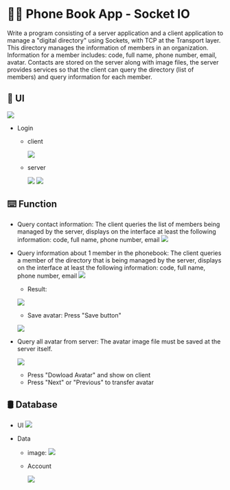 # 👨‍💻 Phone Book App - Socket IO

Write a program consisting of a server application and a client application to manage a "digital directory" using Sockets, with TCP at the Transport layer. This directory manages the information of members in an organization. Information for a member includes: code, full name, phone number, email, avatar. Contacts are stored on the server along with image files, the server provides services so that the client can query the directory (list of members) and query information for each member.

## 📲 UI

![](./image/p6.png)

- Login
    - client

        ![](./image/p7.png)

    - server

        ![](./image/p8.png)
        ![](./image/p9.png)
        



## ⌨️ Function
- Query contact information: The client queries the list of members being managed by the server, displays on the interface at least the following information: code, full name, phone number, email
    ![](./image/p1.png)

- Query information about 1 member in the phonebook: The client queries a member of the directory that is being managed by the server, displays on the interface at least the following information: code, full name, phone number, email
    ![](./image/p2.png)

    - Result:

    ![](./image/p3.png)

    - Save avatar: Press "Save button"

    ![](./image/p4.png)
    

- Query all avatar from server: The avatar image file must be saved at the server itself.

    ![](./image/p5.png)

    - Press "Dowload Avatar" and show on client
    - Press "Next" or "Previous" to transfer avatar

## 🛢️ Database
- UI
    ![](./image/p10.png)

- Data
    - image:
        ![](./image/p11.png)

    - Account

        ![](./image/p12.png)




